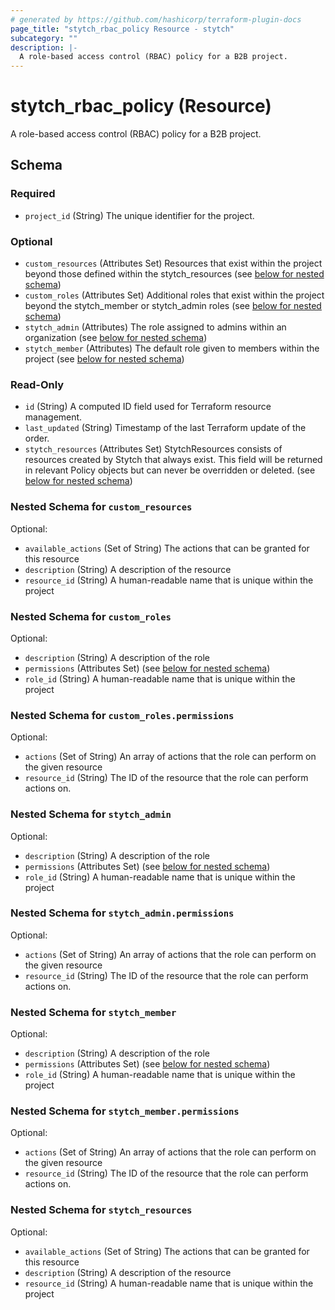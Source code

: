 ```yaml
---
# generated by https://github.com/hashicorp/terraform-plugin-docs
page_title: "stytch_rbac_policy Resource - stytch"
subcategory: ""
description: |-
  A role-based access control (RBAC) policy for a B2B project.
---
```


# stytch_rbac_policy (Resource)

A role-based access control (RBAC) policy for a B2B project.



<!-- schema generated by tfplugindocs -->
## Schema

### Required

- `project_id` (String) The unique identifier for the project.

### Optional

- `custom_resources` (Attributes Set) Resources that exist within the project beyond those defined within the stytch_resources (see [below for nested schema](#nestedatt--custom_resources))
- `custom_roles` (Attributes Set) Additional roles that exist within the project beyond the stytch_member or stytch_admin roles (see [below for nested schema](#nestedatt--custom_roles))
- `stytch_admin` (Attributes) The role assigned to admins within an organization (see [below for nested schema](#nestedatt--stytch_admin))
- `stytch_member` (Attributes) The default role given to members within the project (see [below for nested schema](#nestedatt--stytch_member))

### Read-Only

- `id` (String) A computed ID field used for Terraform resource management.
- `last_updated` (String) Timestamp of the last Terraform update of the order.
- `stytch_resources` (Attributes Set) StytchResources consists of resources created by Stytch that always exist. This field will be returned in relevant Policy objects but can never be overridden or deleted. (see [below for nested schema](#nestedatt--stytch_resources))

<a id="nestedatt--custom_resources"></a>
### Nested Schema for `custom_resources`

Optional:

- `available_actions` (Set of String) The actions that can be granted for this resource
- `description` (String) A description of the resource
- `resource_id` (String) A human-readable name that is unique within the project


<a id="nestedatt--custom_roles"></a>
### Nested Schema for `custom_roles`

Optional:

- `description` (String) A description of the role
- `permissions` (Attributes Set) (see [below for nested schema](#nestedatt--custom_roles--permissions))
- `role_id` (String) A human-readable name that is unique within the project

<a id="nestedatt--custom_roles--permissions"></a>
### Nested Schema for `custom_roles.permissions`

Optional:

- `actions` (Set of String) An array of actions that the role can perform on the given resource
- `resource_id` (String) The ID of the resource that the role can perform actions on.



<a id="nestedatt--stytch_admin"></a>
### Nested Schema for `stytch_admin`

Optional:

- `description` (String) A description of the role
- `permissions` (Attributes Set) (see [below for nested schema](#nestedatt--stytch_admin--permissions))
- `role_id` (String) A human-readable name that is unique within the project

<a id="nestedatt--stytch_admin--permissions"></a>
### Nested Schema for `stytch_admin.permissions`

Optional:

- `actions` (Set of String) An array of actions that the role can perform on the given resource
- `resource_id` (String) The ID of the resource that the role can perform actions on.



<a id="nestedatt--stytch_member"></a>
### Nested Schema for `stytch_member`

Optional:

- `description` (String) A description of the role
- `permissions` (Attributes Set) (see [below for nested schema](#nestedatt--stytch_member--permissions))
- `role_id` (String) A human-readable name that is unique within the project

<a id="nestedatt--stytch_member--permissions"></a>
### Nested Schema for `stytch_member.permissions`

Optional:

- `actions` (Set of String) An array of actions that the role can perform on the given resource
- `resource_id` (String) The ID of the resource that the role can perform actions on.



<a id="nestedatt--stytch_resources"></a>
### Nested Schema for `stytch_resources`

Optional:

- `available_actions` (Set of String) The actions that can be granted for this resource
- `description` (String) A description of the resource
- `resource_id` (String) A human-readable name that is unique within the project
